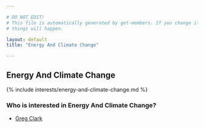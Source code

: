 ```yaml
---

# DO NOT EDIT!
# This file is automatically generated by get-members. If you change it, bad
# things will happen.

layout: default
title: "Energy And Climate Change"

---
```


## Energy And Climate Change

{% include interests/energy-and-climate-change.md %}

### Who is interested in Energy And Climate Change?


* [Greg Clark](/members/greg-clark.html)
